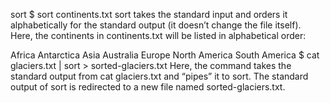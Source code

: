 sort
$ sort continents.txt
sort takes the standard input and orders it alphabetically for the standard output (it doesn’t change the file itself). Here, the continents in continents.txt will be listed in alphabetical order:

Africa
Antarctica
Asia
Australia
Europe
North America
South America
$ cat glaciers.txt | sort > sorted-glaciers.txt
Here, the command takes the standard output from cat glaciers.txt and “pipes” it to sort. The standard output of sort is redirected to a new file named sorted-glaciers.txt.
